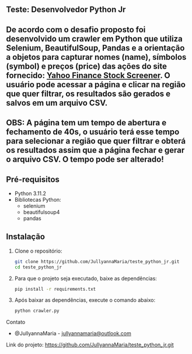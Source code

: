 ## Teste: Desenvolvedor Python Jr

##  De acordo com o desafio proposto foi desenvolvido um crawler em Python que utiliza Selenium, BeautifulSoup, Pandas e a orientação a objetos para capturar nomes (name), símbolos (symbol) e preços (price) das ações do site fornecido: [Yahoo Finance Stock Screener](https://finance.yahoo.com/screener/new). O usuário pode acessar a página e clicar na região que quer filtrar, os resultados são gerados e salvos em um arquivo CSV.

## OBS: A página tem um tempo de abertura e fechamento de 40s, o usuário terá esse tempo para selecionar a região que quer filtrar e obterá os resultados assim que a página fechar e gerar o arquivo CSV. O tempo pode ser alterado! 

## Pré-requisitos

- Python 3.11.2
- Bibliotecas Python:
  - selenium
  - beautifulsoup4
  - pandas

## Instalação

1. Clone o repositório:
   ```sh
   git clone https://github.com/JullyannaMaria/teste_python_jr.git
   cd teste_python_jr

2. Para que o projeto seja executado, baixe as dependências:
   ```sh 
   pip install -r requirements.txt

3. Após baixar as dependências, execute o comando abaixo:
   ```sh
   python crawler.py

Contato
- @JullyannaMaria - jullyannamaria@outlook.com

Link do projeto: https://github.com/JullyannaMaria/teste_python_jr.git
